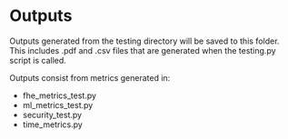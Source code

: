 # Outputs

Outputs generated from the testing directory will be saved to this folder. This includes .pdf and .csv files that are generated when the testing.py script is called.

Outputs consist from metrics generated in:

- fhe_metrics_test.py
- ml_metrics_test.py
- security_test.py
- time_metrics.py
